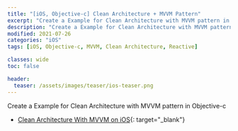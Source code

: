 ```yaml
---
title: "[iOS, Objective-c] Clean Architecture + MVVM Pattern"
excerpt: "Create a Example for Clean Architecture with MVVM pattern in Objective-c"
description: "Create a Example for Clean Architecture with MVVM pattern in Objective-c"
modified: 2021-07-26
categories: "iOS"
tags: [iOS, Objective-c, MVVM, Clean Architecture, Reactive]

classes: wide
toc: false

header:
  teaser: /assets/images/teaser/ios-teaser.png
---
```


Create a Example for Clean Architecture with MVVM pattern in Objective-c
- [Clean Architecture With MVVM on iOS](/ios/iOS,-Swift-Clean-Architecture-with-MVVM-DesignPattern-on-iOS/){: target="_blank"}

<script src="https://gist.github.com/tigi44/6ff1a1b201a18154344dc9de6e6baad0.js"></script>
